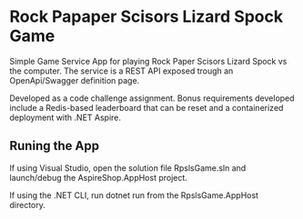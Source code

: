 # Rock Papaper Scisors Lizard Spock Game

Simple Game Service App for playing Rock Paper Scisors Lizard Spock vs the computer. The service is a REST API exposed trough an OpenApi/Swagger definition page. 

Developed as a code challenge assignment.
Bonus requirements developed include a Redis-based leaderboard that can be reset and a containerized deployment with .NET Aspire.

## Runing the App

If using Visual Studio, open the solution file RpslsGame.sln and launch/debug the AspireShop.AppHost project.

If using the .NET CLI, run dotnet run from the RpslsGame.AppHost directory.
